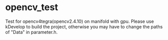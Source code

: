# opencv_test
Test for opencv4tegra(opencv2.4.10) on manifold with gpu.
Please use kDevelop to build the project, otherwise you may have to change the paths of "Data" in parameter.h.
